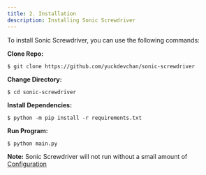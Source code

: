 ```yaml
---
title: 2. Installation
description: Installing Sonic Screwdriver
---
```

To install Sonic Screwdriver, you can use the following commands:

**Clone Repo:**

```shell
$ git clone https://github.com/yuckdevchan/sonic-screwdriver
```

**Change Directory:**

```shell
$ cd sonic-screwdriver
```

**Install Dependencies:**

```shell
$ python -m pip install -r requirements.txt
```

**Run Program:**
```shell
$ python main.py
```

**Note:** Sonic Screwdriver will not run without a small amount of [Configuration](/Configuration)
